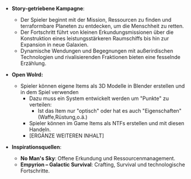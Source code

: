 - **Story-getriebene Kampagne**:
    - Der Spieler beginnt mit der Mission, Ressourcen zu finden und terraformbare Planeten zu entdecken, um die Menschheit zu retten.
    - Der Fortschritt führt von kleinen Erkundungsmissionen über die Konstruktion eines leistungsstärkeren Raumschiffs bis hin zur Expansion in neue Galaxien.
    - Dynamische Wendungen und Begegnungen mit außerirdischen Technologien und rivalisierenden Fraktionen bieten eine fesselnde Erzählung.
    
- **Open Wolrd:**  
	- Spieler können eigene Items als 3D Modelle in Blender erstellen und in dem Spiel verwenden
		- Dazu muss ein System entwickelt werden um "Punkte" zu verteilen:
			- Ist das Item nur "optisch" oder hat es auch "Eigenschaften"(Waffe,Rüstung,o.ä.)
		- Spieler können im Game Items als NTFs erstellen und mit diesen Handeln.
		- [ERGÄNZE WEITEREN INHALT]
- **Inspirationsquellen**:
    - **No Man's Sky**: Offene Erkundung und Ressourcenmanagement.
    - **Empyrion – Galactic Survival**: Crafting, Survival und technologische Fortschritte.